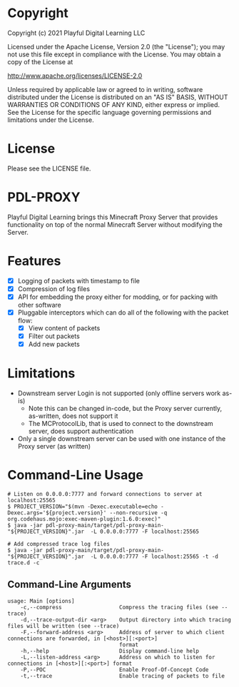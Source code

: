 # Copyright

Copyright (c) 2021 Playful Digital Learning LLC

Licensed under the Apache License, Version 2.0 (the "License");
you may not use this file except in compliance with the License.
You may obtain a copy of the License at

http://www.apache.org/licenses/LICENSE-2.0

Unless required by applicable law or agreed to in writing, software
distributed under the License is distributed on an "AS IS" BASIS,
WITHOUT WARRANTIES OR CONDITIONS OF ANY KIND, either express or implied.
See the License for the specific language governing permissions and
limitations under the License.

# License

Please see the LICENSE file.

# PDL-PROXY

Playful Digital Learning brings this Minecraft Proxy Server that provides functionality on top of the normal Minecraft
Server without modifying the Server.

# Features

* [x] Logging of packets with timestamp to file
* [x] Compression of log files
* [x] API for embedding the proxy either for modding, or for packing with other software
* [x] Pluggable interceptors which can do all of the following with the packet flow:
  * [x] View content of packets
  * [x] Filter out packets
  * [x] Add new packets
  
# Limitations

* Downstream server Login is not supported (only offline servers work as-is)
  * Note this can be changed in-code, but the Proxy server currently, as-written, does not support it
  * The MCProtocolLib, that is used to connect to the downstream server, does support authentication
* Only a single downstream server can be used with one instance of the Proxy server (as written)

# Command-Line Usage

    # Listen on 0.0.0.0:7777 and forward connections to server at localhost:25565
    $ PROJECT_VERSION="$(mvn -Dexec.executable=echo -Dexec.args='${project.version}' --non-recursive -q org.codehaus.mojo:exec-maven-plugin:1.6.0:exec)"
    $ java -jar pdl-proxy-main/target/pdl-proxy-main-"${PROJECT_VERSION}".jar  -L 0.0.0.0:7777 -F localhost:25565

    # Add compressed trace log files 
    $ java -jar pdl-proxy-main/target/pdl-proxy-main-"${PROJECT_VERSION}".jar  -L 0.0.0.0:7777 -F localhost:25565 -t -d trace.d -c

## Command-Line Arguments

    usage: Main [options]
        -c,--compress                  Compress the tracing files (see --trace)
        -d,--trace-output-dir <arg>    Output directory into which tracing files will be written (see --trace)
        -F,--forward-address <arg>     Address of server to which client connections are forwarded, in [<host>][:<port>]
                                       format
        -h,--help                      Display command-line help
        -L,--listen-address <arg>      Address on which to listen for connections in [<host>][:<port>] format
        -P,--POC                       Enable Proof-Of-Concept Code
        -t,--trace                     Enable tracing of packets to file

